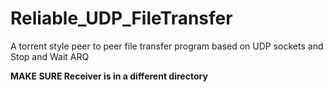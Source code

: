 # Reliable_UDP_FileTransfer
A torrent style peer to peer file transfer program based on UDP sockets and Stop and Wait ARQ

**MAKE SURE Receiver is in a different directory**

